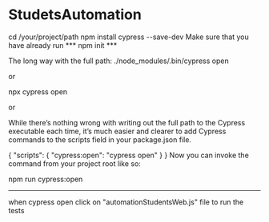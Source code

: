 # StudetsAutomation



 cd /your/project/path
npm install cypress --save-dev
Make sure that you have already run *** npm init *** 

The long way with the full path:
./node_modules/.bin/cypress open

or 

npx cypress open

or 

While there’s nothing wrong with writing out the full path to the Cypress executable each time, it’s much easier and clearer to add Cypress commands to the scripts field in your package.json file.

{
  "scripts": {
    "cypress:open": "cypress open"
  }
}
Now you can invoke the command from your project root like so:

npm run cypress:open


***************
when cypress open click on "automationStudentsWeb.js" file to run the tests 
